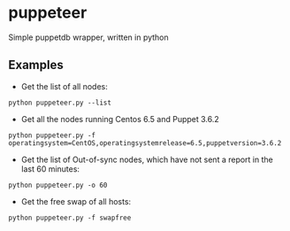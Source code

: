 # puppeteer

Simple puppetdb wrapper, written in python

## Examples
* Get the list of all nodes:
```
python puppeteer.py --list
```

* Get all the nodes running Centos 6.5 and Puppet 3.6.2
```
python puppeteer.py -f operatingsystem=CentOS,operatingsystemrelease=6.5,puppetversion=3.6.2
```

* Get the list of Out-of-sync nodes, which have not sent a report in the last 60 minutes:
```
python puppeteer.py -o 60
```

* Get the free swap of all hosts:
```
python puppeteer.py -f swapfree
```
